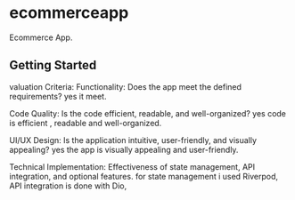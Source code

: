 # ecommerceapp

Ecommerce App.

## Getting Started

valuation Criteria:
Functionality: Does the app meet the defined requirements?
yes it meet.

Code Quality: Is the code efficient, readable, and well-organized?
yes code is efficient , readable and well-organized.

UI/UX Design: Is the application intuitive, user-friendly, and visually appealing?
yes the app is visually appealing and user-friendly.

Technical Implementation: Effectiveness of state management, API integration, and optional
features.
for state management i used Riverpod, API integration is done with Dio, 
